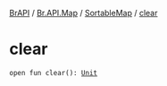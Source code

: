 [BrAPI](../../index.md) / [Br.API.Map](../index.md) / [SortableMap](index.md) / [clear](./clear.md)

# clear

`open fun clear(): `[`Unit`](https://kotlinlang.org/api/latest/jvm/stdlib/kotlin/-unit/index.html)